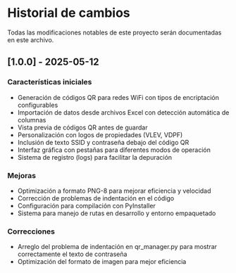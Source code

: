 # Historial de cambios

Todas las modificaciones notables de este proyecto serán documentadas en este archivo.

## [1.0.0] - 2025-05-12

### Características iniciales
- Generación de códigos QR para redes WiFi con tipos de encriptación configurables
- Importación de datos desde archivos Excel con detección automática de columnas
- Vista previa de códigos QR antes de guardar
- Personalización con logos de propiedades (VLEV, VDPF)
- Inclusión de texto SSID y contraseña debajo del código QR
- Interfaz gráfica con pestañas para diferentes modos de operación
- Sistema de registro (logs) para facilitar la depuración

### Mejoras
- Optimización a formato PNG-8 para mejorar eficiencia y velocidad
- Corrección de problemas de indentación en el código
- Configuración para compilación con PyInstaller
- Sistema para manejo de rutas en desarrollo y entorno empaquetado

### Correcciones
- Arreglo del problema de indentación en qr_manager.py para mostrar correctamente el texto de contraseña
- Optimización del formato de imagen para mejor eficiencia
